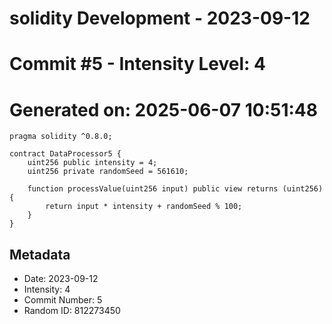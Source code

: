 ﻿# solidity Development - 2023-09-12
# Commit #5 - Intensity Level: 4
# Generated on: 2025-06-07 10:51:48
```solidity
pragma solidity ^0.8.0;

contract DataProcessor5 {
    uint256 public intensity = 4;
    uint256 private randomSeed = 561610;

    function processValue(uint256 input) public view returns (uint256) {
        return input * intensity + randomSeed % 100;
    }
}
```
## Metadata
- Date: 2023-09-12
- Intensity: 4
- Commit Number: 5
- Random ID: 812273450
